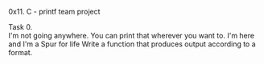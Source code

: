 0x11. C - printf team project

Task 0.                                                                                    
I'm not going anywhere. You can print that wherever you want to. I'm here and I'm a Spur for life
Write a function that produces output according to a format.
